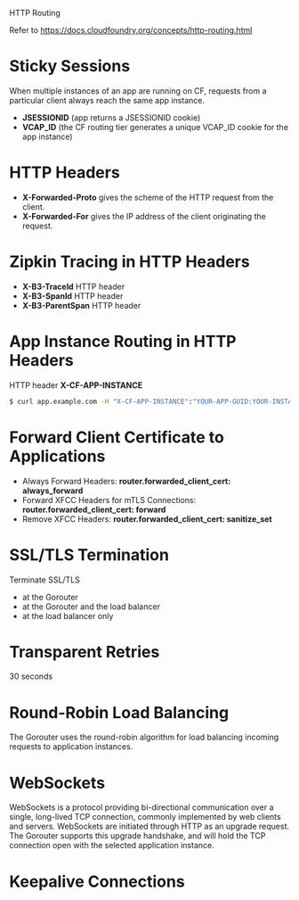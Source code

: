 HTTP Routing

Refer to https://docs.cloudfoundry.org/concepts/http-routing.html

# Sticky Sessions

When multiple instances of an app are running on CF, requests from a
particular client always reach the same app instance.

- **JSESSIONID** (app returns a JSESSIONID cookie)
- **VCAP_ID** (the CF routing tier generates a unique VCAP_ID cookie for the app instance)

# HTTP Headers

- **X-Forwarded-Proto** gives the scheme of the HTTP request from the client.
- **X-Forwarded-For** gives the IP address of the client originating the request.


# Zipkin Tracing in HTTP Headers

- **X-B3-TraceId** HTTP header
- **X-B3-SpanId** HTTP header
- **X-B3-ParentSpan** HTTP header

# App Instance Routing in HTTP Headers

HTTP header **X-CF-APP-INSTANCE**

~~~bat
$ curl app.example.com -H "X-CF-APP-INSTANCE":"YOUR-APP-GUID:YOUR-INSTANCE-INDEX"
~~~

# Forward Client Certificate to Applications

- Always Forward Headers: **router.forwarded_client_cert: always_forward**
- Forward XFCC Headers for mTLS Connections: **router.forwarded_client_cert: forward**
- Remove XFCC Headers: **router.forwarded_client_cert: sanitize_set**

# SSL/TLS Termination

Terminate SSL/TLS

- at the Gorouter
- at the Gorouter and the load balancer
- at the load balancer only

# Transparent Retries

30 seconds

# Round-Robin Load Balancing

The Gorouter uses the round-robin algorithm for load balancing incoming 
requests to application instances.

# WebSockets

WebSockets is a protocol providing bi-directional communication over a single, 
long-lived TCP connection, commonly implemented by web clients and servers. WebSockets 
are initiated through HTTP as an upgrade request. The Gorouter supports this upgrade 
handshake, and will hold the TCP connection open with the selected application instance. 

# Keepalive Connections


